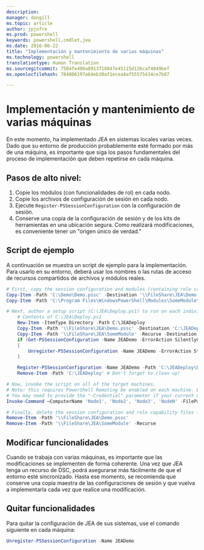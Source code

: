 ```yaml
---
description: 
manager: dongill
ms.topic: article
author: jpjofre
ms.prod: powershell
keywords: powershell,cmdlet,jea
ms.date: 2016-06-22
title: "Implementación y mantenimiento de varias máquinas"
ms.technology: powershell
translationtype: Human Translation
ms.sourcegitcommit: 7504fe496a8913718847e45115d126caf4049bef
ms.openlocfilehash: 784806197a64eb30af1ecea4af55575434ce7b87

---
```


# Implementación y mantenimiento de varias máquinas
En este momento, ha implementado JEA en sistemas locales varias veces.
Dado que su entorno de producción probablemente esté formado por más de una máquina, es importante que siga los pasos fundamentales del proceso de implementación que deben repetirse en cada máquina.

## Pasos de alto nivel:
1.  Copie los módulos (con funcionalidades de rol) en cada nodo.
2.  Copie los archivos de configuración de sesión en cada nodo.
3.  Ejecute `Register-PSSessionConfiguration` con la configuración de sesión.
4.  Conserve una copia de la configuración de sesión y de los kits de herramientas en una ubicación segura.
Como realizará modificaciones, es conveniente tener un "origen único de verdad."

## Script de ejemplo
A continuación se muestra un script de ejemplo para la implementación.
Para usarlo en su entorno, deberá usar los nombres o las rutas de acceso de recursos compartidos de archivos y módulos reales.
```PowerShell
# First, copy the session configuration and modules (containing role capability files) onto a file share you have access to.
Copy-Item -Path 'C:\Demo\Demo.pssc' -Destination '\\FileShare\JEA\Demo.pssc'
Copy-Item -Path 'C:\Program Files\WindowsPowerShell\Modules\SomeModule\' -Recurse -Destination '\\FileShare\JEA\SomeModule'

# Next, author a setup script (C:\JEA\Deploy.ps1) to run on each individual node
    # Contents of C:\JEA\Deploy.ps1
    New-Item -ItemType Directory -Path C:\JEADeploy
    Copy-Item -Path '\\FileShare\JEA\Demo.pssc' -Destination 'C:\JEADeploy\'
    Copy-Item -Path '\\FileShare\JEA\SomeModule' -Recurse -Destination 'C:\Program Files\WindowsPowerShell\Modules' # Remember, Role Capability Files are found in modules
    if (Get-PSSessionConfiguration -Name JEADemo -ErrorAction SilentlyContinue)
    {
        Unregister-PSSessionConfiguration -Name JEADemo -ErrorAction Stop
    }

    Register-PSSessionConfiguration -Name JEADemo -Path 'C:\JEADeploy\Demo.pssc'
    Remove-Item -Path 'C:\JEADeploy' # Don't forget to clean up!

# Now, invoke the script on all of the target machines.
# Note: this requires PowerShell Remoting be enabled on each machine. Enabling PowerShell remoting is a requirement to use JEA as well.
# You may need to provide the "-Credential" parameter if your current user account does not have admin permissions on these machines.
Invoke-Command –ComputerName 'Node1', 'Node2', 'Node3', 'NodeN' -FilePath 'C:\JEA\Deploy.ps1'

# Finally, delete the session configuration and role capability files from the file share.
Remove-Item -Path '\\FileShare\JEA\Demo.pssc'
Remove-Item -Path '\\FileShare\JEA\SomeModule' -Recurse
```
## Modificar funcionalidades
Cuando se trabaja con varias máquinas, es importante que las modificaciones se implementen de forma coherente.
Una vez que JEA tenga un recurso de DSC, podrá asegurarse más fácilmente de que el entorno esté sincronizado.
Hasta ese momento, se recomienda que conserve una copia maestra de las configuraciones de sesión y que vuelva a implementarla cada vez que realice una modificación.

## Quitar funcionalidades
Para quitar la configuración de JEA de sus sistemas, use el comando siguiente en cada máquina:
```PowerShell
Unregister-PSSessionConfiguration -Name JEADemo
```




<!--HONumber=Jul16_HO1-->


